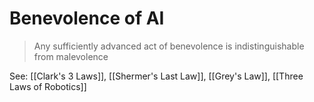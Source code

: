 # Benevolence of AI

> Any sufficiently advanced act of benevolence is indistinguishable from malevolence

See: [[Clark's 3 Laws]], [[Shermer's Last Law]], [[Grey's Law]], [[Three Laws of Robotics]]